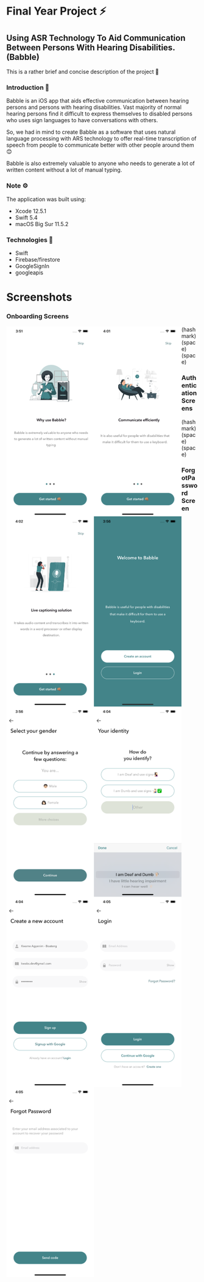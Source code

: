 # Final Year Project ⚡️

## Using ASR Technology To Aid Communication Between Persons With Hearing Disabilities.(Babble) 

This is a rather brief and concise description of the project 🥳

### Introduction 🚀
Babble is an iOS app that aids effective communication between hearing persons and persons with hearing disabilities.
Vast majority of normal hearing persons find it difficult to express themselves to disabled persons who uses sign languages to have conversations with others.

So, we had in mind to create Babble as a software that uses natural language processing with ARS technology to offer real-time transcription of speech from people to communicate better with other people around them 😊

Babble is also extremely valuable to anyone who needs to generate a lot of written content without a lot of manual typing.

### Note ⚙️
The application was built using: 
* Xcode 12.5.1
* Swift 5.4
* macOS Big Sur 11.5.2

### Technologies 📲
* Swift
* Firebase/firestore
* GoogleSignIn
* googleapis

# Screenshots

### Onboarding Screens
<img align='left' src="VR_App/Assets.xcassets/onboardingScreen1.imageset/onboardingScreen1.png"  width="230">
<img align='left' src="VR_App/Assets.xcassets/onboardingScreen2.imageset/onboardingScreen2.png"  width="230">
<img align='left' src="VR_App/Assets.xcassets/onboardingScreen3.imageset/onboardingScreen3.png"  width="230">
<img align='left' src="VR_App/Assets.xcassets/welcomeScreen.imageset/welcomeScreen.png"  width="230">

(hash mark)(space)(space)
### Authentication Screens
<img align='left' src="VR_App/Assets.xcassets/genderScreen.imageset/genderScreen.png"  width="230">
<img align='left' src="VR_App/Assets.xcassets/identityScreen.imageset/identityScreen.png"  width="230">
<img align='left' src="VR_App/Assets.xcassets/signupScreen.imageset/signupScreen.png"  width="230">
<img align='left' src="VR_App/Assets.xcassets/signinScreen.imageset/signinScreen.png"  width="230">

(hash mark)(space)(space)
### ForgotPassword Screen
<img align='left' src="VR_App/Assets.xcassets/forgotPasswordScreen.imageset/forgotPasswordScreen.png"  width="230">
